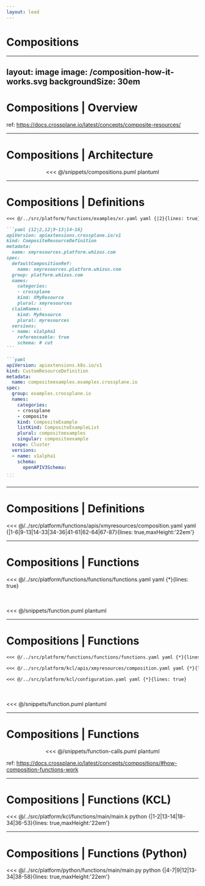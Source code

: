 ```yaml
---
layout: lead
---
```


# Compositions

---
layout: image
image: /composition-how-it-works.svg
backgroundSize: 30em
---

# Compositions | Overview

<see>ref: https://docs.crossplane.io/latest/concepts/composite-resources/</see>

---

# Compositions | Architecture

<center>
<<< @/snippets/compositions.puml plantuml
</center>

---

# Compositions | Definitions

````md magic-move {lines: true}
<<< @/../src/platform/functions/examples/xr.yaml yaml {|2}{lines: true}

```yaml {12|2,12|9-13|14-16}
apiVersion: apiextensions.crossplane.io/v1
kind: CompositeResourceDefinition
metadata:
  name: xmyresources.platform.whizus.com
spec:
  defaultCompositionRef:
    name: xmyresources.platform.whizus.com
  group: platform.whizus.com
  names:
    categories:
    - crossplane
    kind: XMyResource
    plural: xmyresources
  claimNames:
    kind: MyResource
    plural: myresources
  versions:
  - name: v1alpha1
    referenceable: true
    schema: # cut
```

```yaml
apiVersion: apiextensions.k8s.io/v1
kind: CustomResourceDefinition
metadata:
  name: compositeexamples.examples.crossplane.io
spec:
  group: examples.crossplane.io
  names:
    categories:
    - crossplane
    - composite
    kind: CompositeExample
    listKind: CompositeExampleList
    plural: compositeexamples
    singular: compositeexample
  scope: Cluster
  versions:
  - name: v1alpha1
    schema:
      openAPIV3Schema:
...
```
````

---

# Compositions | Definitions

<<< @/../src/platform/functions/apis/xmyresources/composition.yaml yaml {|1-6|9-13|14-33|34-36|41-61|62-64|67-87}{lines: true,maxHeight:'22em'}

---

# Compositions | Functions

<<< @/../src/platform/functions/functions/functions.yaml yaml {*}{lines: true}

<div v-click="1">
<br><br>
<<< @/snippets/function.puml plantuml
</div>

---

# Compositions | Functions

````md magic-move {lines: true}
<<< @/../src/platform/functions/functions/functions.yaml yaml {*}{lines: true}

<<< @/../src/platform/kcl/apis/xmyresources/composition.yaml yaml {*}{lines: true}

<<< @/../src/platform/kcl/configuration.yaml yaml {*}{lines: true}
````

<div v-click.hide="1">
<br><br>
<<< @/snippets/function.puml plantuml
</div>

---

# Compositions | Functions
 
<center>
<<< @/snippets/function-calls.puml plantuml
</center>

<see>ref: https://docs.crossplane.io/latest/concepts/compositions/#how-composition-functions-work</see>

---

# Compositions | Functions (KCL)

<<< @/../src/platform/kcl/functions/main/main.k python {|1-2|13-14|18-34|36-53}{lines: true,maxHeight:'22em'}

---

# Compositions | Functions (Python)

<<< @/../src/platform/python/functions/main/main.py python {|4-7|9|12|13-34|38-58}{lines: true,maxHeight:'22em'}